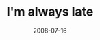 ---
layout: base.njk
title : 'I&#39;m always late' 
view_title : 'I&#39;m always late' 
year : '2008' 
date : '2008-07-16' 
img_file : '/drawing/imalwayslate.jpg' 
html_file : 'imalwayslate' 
next_html : 'ineedtosleepbutidontwantit.html' 
year_order : '320' 
permalink : "title/{{html_file}}.html"
---